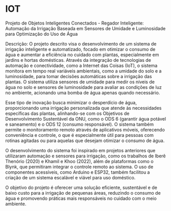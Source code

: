 # IOT
Projeto de Objetos Inteligentes Conectados - Regador Inteligente: Automação da Irrigação Baseada em Sensores de Umidade e Luminosidade para Optimização do Uso de Água

Descrição:
O projeto descrito visa o desenvolvimento de um sistema de irrigação inteligente e automatizado, focado em otimizar o consumo de água e aumentar a eficiência no cuidado com plantas, especialmente em jardins e hortas domésticas. Através da integração de tecnologias de automação e conectividade, como a Internet das Coisas (IoT), o sistema monitora em tempo real variáveis ambientais, como a umidade do solo e a luminosidade, para tomar decisões automáticas sobre a irrigação das plantas. O sistema utiliza sensores de umidade para medir os níveis de água no solo e sensores de luminosidade para avaliar as condições de luz no ambiente, acionando uma bomba de água apenas quando necessário. 

Esse tipo de inovação busca minimizar o desperdício de água, proporcionando uma irrigação personalizada que atende às necessidades específicas das plantas, alinhando-se com os Objetivos de Desenvolvimento Sustentável da ONU, como o ODS 6 (garantir água potável e saneamento) e o ODS 12 (consumo responsável). O sistema também permite o monitoramento remoto através de aplicativos móveis, oferecendo conveniência e controle, o que é especialmente útil para pessoas com rotinas agitadas ou para aquelas que desejam otimizar o consumo de água.

O desenvolvimento do sistema foi inspirado em projetos anteriores que utilizaram automação e sensores para irrigação, como os trabalhos de Iberê Thenório (2020) e Khamil e Khoo (2022), além de plataformas como o Blynk, que permitiram integrar o controle remoto ao sistema. O uso de componentes acessíveis, como Arduino e ESP32, também facilitou a criação de um sistema escalável e viável para uso doméstico.

O objetivo do projeto é oferecer uma solução eficiente, sustentável e de baixo custo para a irrigação de pequenas áreas, reduzindo o consumo de água e promovendo práticas mais responsáveis no cuidado com o meio ambiente.
